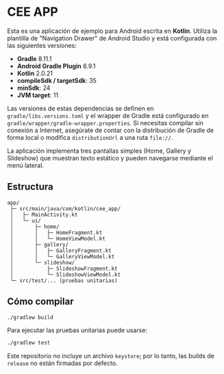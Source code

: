 # CEE APP

Esta es una aplicación de ejemplo para Android escrita en **Kotlin**. Utiliza la plantilla de "Navigation Drawer" de Android Studio y está configurada con las siguientes versiones:

- **Gradle** 8.11.1
- **Android Gradle Plugin** 8.9.1
- **Kotlin** 2.0.21
- **compileSdk / targetSdk**: 35
- **minSdk**: 24
- **JVM target**: 11

Las versiones de estas dependencias se definen en
`gradle/libs.versions.toml` y el wrapper de Gradle está configurado en
`gradle/wrapper/gradle-wrapper.properties`. Si necesitas compilar sin
conexión a Internet, asegúrate de contar con la distribución de Gradle
de forma local o modifica `distributionUrl` a una ruta `file://`.

La aplicación implementa tres pantallas simples (Home, Gallery y Slideshow) que muestran texto estático y pueden navegarse mediante el menú lateral.

## Estructura

```
app/
 ├─ src/main/java/com/kotlin/cee_app/
 │   ├─ MainActivity.kt
 │   └─ ui/
 │       ├─ home/
 │       │   ├─ HomeFragment.kt
 │       │   └─ HomeViewModel.kt
 │       ├─ gallery/
 │       │   ├─ GalleryFragment.kt
 │       │   └─ GalleryViewModel.kt
 │       └─ slideshow/
 │           ├─ SlideshowFragment.kt
 │           └─ SlideshowViewModel.kt
 └─ src/test/... (pruebas unitarias)
```

## Cómo compilar

```bash
./gradlew build
```

Para ejecutar las pruebas unitarias puede usarse:

```bash
./gradlew test
```

Este repositorio no incluye un archivo `keystore`; por lo tanto, las builds de `release` no están firmadas por defecto.
